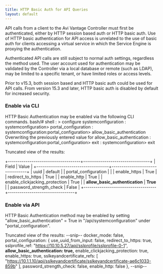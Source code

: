 ```yaml
---
title: HTTP Basic Auth for API Queries
layout: default
---
```

API calls from a client to the Avi Vantage Controller must first be authenticated, either by HTTP session based auth or HTTP basic auth. Use of HTTP basic authentication for API access is unrelated to the use of basic auth for clients accessing a virtual service in which the Service Engine is proxying the authentication.

Authenticated API calls are still subject to normal auth settings, regardless the method used. The user account used for authentication may be validated by the Controller via a local database or remote (such as LDAP), may be limited to a specific tenant, or have limited roles or access levels.

Prior to v15.3, both session based and HTTP basic auth could be used for API calls. From version 15.3 and later, HTTP basic auth is disabled by default for increased security.

### Enable via CLI

HTTP Basic Authentication may be enabled via the following CLI commands.
bash/# shell : > configure systemconfiguration : systemconfiguration> portal_configuration : systemconfiguration:portal_configuration> allow_basic_authentication Overwriting the previously entered value for allow_basic_authentication : systemconfiguration:portal_configuration> exit : systemconfiguration> exit

Truncated view of the results:

+-------------------------------------+----------------------------------+ | Field | Value | +-------------------------------------+----------------------------------+ | uuid | default | | portal_configuration | | | enable_https | True | | redirect_to_https | True | | enable_http | True | | enable_clickjacking_protection | True | | **allow_basic_authentication** | **True** | | password_strength_check | False | +-------------------------------------+----------------------------------+

### Enable via API

HTTP Basic Authentication method may be enabled by setting "allow_basic_authentication" = True in "/api/systemconfiguration" under "portal_configuration".

Truncated view of the results:
--snip-- docker_mode: false, portal_configuration: { use_uuid_from_input: false, redirect_to_https: true, sslprofile_ref: "https://10.10.5.27/api/sslprofile/sslprofile-0-1", **allow_basic_authentication: true,** enable_clickjacking_protection: true, enable_https: true, sslkeyandcertificate_refs: [ "https://10.1.1.10/api/sslkeyandcertificate/sslkeyandcertificate-ae6c1033-859b" ], password_strength_check: false, enable_http: false }, --snip--